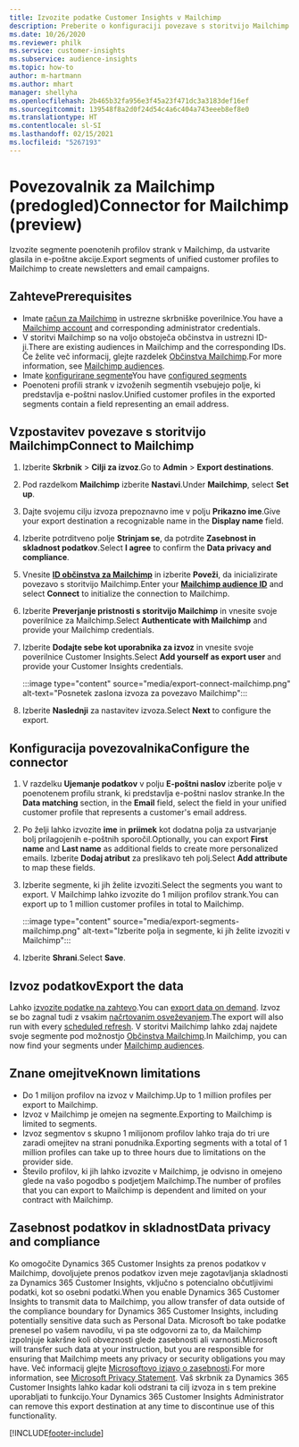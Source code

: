 ```yaml
---
title: Izvozite podatke Customer Insights v Mailchimp
description: Preberite o konfiguraciji povezave s storitvijo Mailchimp.
ms.date: 10/26/2020
ms.reviewer: philk
ms.service: customer-insights
ms.subservice: audience-insights
ms.topic: how-to
author: m-hartmann
ms.author: mhart
manager: shellyha
ms.openlocfilehash: 2b465b32fa956e3f45a23f471dc3a3183def16ef
ms.sourcegitcommit: 139548f8a2d0f24d54c4a6c404a743eeeb8ef8e0
ms.translationtype: HT
ms.contentlocale: sl-SI
ms.lasthandoff: 02/15/2021
ms.locfileid: "5267193"
---
```

# <a name="connector-for-mailchimp-preview"></a><span data-ttu-id="2fc2a-103">Povezovalnik za Mailchimp (predogled)</span><span class="sxs-lookup"><span data-stu-id="2fc2a-103">Connector for Mailchimp (preview)</span></span>

<span data-ttu-id="2fc2a-104">Izvozite segmente poenotenih profilov strank v Mailchimp, da ustvarite glasila in e-poštne akcije.</span><span class="sxs-lookup"><span data-stu-id="2fc2a-104">Export segments of unified customer profiles to Mailchimp to create newsletters and email campaigns.</span></span>

## <a name="prerequisites"></a><span data-ttu-id="2fc2a-105">Zahteve</span><span class="sxs-lookup"><span data-stu-id="2fc2a-105">Prerequisites</span></span>

-   <span data-ttu-id="2fc2a-106">Imate [račun za Mailchimp](https://mailchimp.com/) in ustrezne skrbniške poverilnice.</span><span class="sxs-lookup"><span data-stu-id="2fc2a-106">You have a [Mailchimp account](https://mailchimp.com/) and corresponding administrator credentials.</span></span>
-   <span data-ttu-id="2fc2a-107">V storitvi Mailchimp so na voljo obstoječa občinstva in ustrezni ID-ji.</span><span class="sxs-lookup"><span data-stu-id="2fc2a-107">There are existing audiences in Mailchimp and the corresponding IDs.</span></span> <span data-ttu-id="2fc2a-108">Če želite več informacij, glejte razdelek [Občinstva Mailchimp](https://mailchimp.com/help/create-audience/).</span><span class="sxs-lookup"><span data-stu-id="2fc2a-108">For more information, see [Mailchimp audiences](https://mailchimp.com/help/create-audience/).</span></span>
-   <span data-ttu-id="2fc2a-109">Imate [konfigurirane segmente](segments.md)</span><span class="sxs-lookup"><span data-stu-id="2fc2a-109">You have [configured segments](segments.md)</span></span>
-   <span data-ttu-id="2fc2a-110">Poenoteni profili strank v izvoženih segmentih vsebujejo polje, ki predstavlja e-poštni naslov.</span><span class="sxs-lookup"><span data-stu-id="2fc2a-110">Unified customer profiles in the exported segments contain a field representing an email address.</span></span>

## <a name="connect-to-mailchimp"></a><span data-ttu-id="2fc2a-111">Vzpostavitev povezave s storitvijo Mailchimp</span><span class="sxs-lookup"><span data-stu-id="2fc2a-111">Connect to Mailchimp</span></span>

1. <span data-ttu-id="2fc2a-112">Izberite **Skrbnik** > **Cilji za izvoz**.</span><span class="sxs-lookup"><span data-stu-id="2fc2a-112">Go to **Admin** > **Export destinations**.</span></span>

1. <span data-ttu-id="2fc2a-113">Pod razdelkom **Mailchimp** izberite **Nastavi**.</span><span class="sxs-lookup"><span data-stu-id="2fc2a-113">Under **Mailchimp**, select **Set up**.</span></span>

1. <span data-ttu-id="2fc2a-114">Dajte svojemu cilju izvoza prepoznavno ime v polju **Prikazno ime**.</span><span class="sxs-lookup"><span data-stu-id="2fc2a-114">Give your export destination a recognizable name in the **Display name** field.</span></span>

1. <span data-ttu-id="2fc2a-115">Izberite potrditveno polje **Strinjam se**, da potrdite **Zasebnost in skladnost podatkov**.</span><span class="sxs-lookup"><span data-stu-id="2fc2a-115">Select **I agree** to confirm the **Data privacy and compliance**.</span></span>

1. <span data-ttu-id="2fc2a-116">Vnesite **[ID občinstva za Mailchimp](https://mailchimp.com/help/find-audience-id/)** in izberite **Poveži**, da inicializirate povezavo s storitvijo Mailchimp.</span><span class="sxs-lookup"><span data-stu-id="2fc2a-116">Enter your **[Mailchimp audience ID](https://mailchimp.com/help/find-audience-id/)** and select **Connect** to initialize the connection to Mailchimp.</span></span>

1. <span data-ttu-id="2fc2a-117">Izberite **Preverjanje pristnosti s storitvijo Mailchimp** in vnesite svoje poverilnice za Mailchimp.</span><span class="sxs-lookup"><span data-stu-id="2fc2a-117">Select **Authenticate with Mailchimp** and provide your Mailchimp credentials.</span></span>

1. <span data-ttu-id="2fc2a-118">Izberite **Dodajte sebe kot uporabnika za izvoz** in vnesite svoje poverilnice Customer Insights.</span><span class="sxs-lookup"><span data-stu-id="2fc2a-118">Select **Add yourself as export user** and provide your Customer Insights credentials.</span></span>

   :::image type="content" source="media/export-connect-mailchimp.png" alt-text="Posnetek zaslona izvoza za povezavo Mailchimp":::

1. <span data-ttu-id="2fc2a-120">Izberite **Naslednji** za nastavitev izvoza.</span><span class="sxs-lookup"><span data-stu-id="2fc2a-120">Select **Next** to configure the export.</span></span>

## <a name="configure-the-connector"></a><span data-ttu-id="2fc2a-121">Konfiguracija povezovalnika</span><span class="sxs-lookup"><span data-stu-id="2fc2a-121">Configure the connector</span></span>

1. <span data-ttu-id="2fc2a-122">V razdelku **Ujemanje podatkov** v polju **E-poštni naslov** izberite polje v poenotenem profilu strank, ki predstavlja e-poštni naslov stranke.</span><span class="sxs-lookup"><span data-stu-id="2fc2a-122">In the **Data matching** section, in the **Email** field, select the field in your unified customer profile that represents a customer's email address.</span></span> 

1. <span data-ttu-id="2fc2a-123">Po želji lahko izvozite **ime** in **priimek** kot dodatna polja za ustvarjanje bolj prilagojenih e-poštnih sporočil.</span><span class="sxs-lookup"><span data-stu-id="2fc2a-123">Optionally, you can export **First name** and **Last name** as additional fields to create more personalized emails.</span></span> <span data-ttu-id="2fc2a-124">Izberite **Dodaj atribut** za preslikavo teh polj.</span><span class="sxs-lookup"><span data-stu-id="2fc2a-124">Select **Add attribute** to map these fields.</span></span>

1. <span data-ttu-id="2fc2a-125">Izberite segmente, ki jih želite izvoziti.</span><span class="sxs-lookup"><span data-stu-id="2fc2a-125">Select the segments you want to export.</span></span> <span data-ttu-id="2fc2a-126">V Mailchimp lahko izvozite do 1 milijon profilov strank.</span><span class="sxs-lookup"><span data-stu-id="2fc2a-126">You can export up to 1 million customer profiles in total to Mailchimp.</span></span>

   :::image type="content" source="media/export-segments-mailchimp.png" alt-text="Izberite polja in segmente, ki jih želite izvoziti v Mailchimp":::

1. <span data-ttu-id="2fc2a-128">Izberite **Shrani**.</span><span class="sxs-lookup"><span data-stu-id="2fc2a-128">Select **Save**.</span></span>

## <a name="export-the-data"></a><span data-ttu-id="2fc2a-129">Izvoz podatkov</span><span class="sxs-lookup"><span data-stu-id="2fc2a-129">Export the data</span></span>

<span data-ttu-id="2fc2a-130">Lahko [izvozite podatke na zahtevo](export-destinations.md).</span><span class="sxs-lookup"><span data-stu-id="2fc2a-130">You can [export data on demand](export-destinations.md).</span></span> <span data-ttu-id="2fc2a-131">Izvoz se bo zagnal tudi z vsakim [načrtovanim osveževanjem](system.md#schedule-tab).</span><span class="sxs-lookup"><span data-stu-id="2fc2a-131">The export will also run with every [scheduled refresh](system.md#schedule-tab).</span></span> <span data-ttu-id="2fc2a-132">V storitvi Mailchimp lahko zdaj najdete svoje segmente pod možnostjo [Občinstva Mailchimp](https://mailchimp.com/help/create-audience/).</span><span class="sxs-lookup"><span data-stu-id="2fc2a-132">In Mailchimp, you can now find your segments under [Mailchimp audiences](https://mailchimp.com/help/create-audience/).</span></span>

## <a name="known-limitations"></a><span data-ttu-id="2fc2a-133">Znane omejitve</span><span class="sxs-lookup"><span data-stu-id="2fc2a-133">Known limitations</span></span>

- <span data-ttu-id="2fc2a-134">Do 1 milijon profilov na izvoz v Mailchimp.</span><span class="sxs-lookup"><span data-stu-id="2fc2a-134">Up to 1 million profiles per export to Mailchimp.</span></span>
- <span data-ttu-id="2fc2a-135">Izvoz v Mailchimp je omejen na segmente.</span><span class="sxs-lookup"><span data-stu-id="2fc2a-135">Exporting to Mailchimp is limited to segments.</span></span>
- <span data-ttu-id="2fc2a-136">Izvoz segmentov s skupno 1 milijonom profilov lahko traja do tri ure zaradi omejitev na strani ponudnika.</span><span class="sxs-lookup"><span data-stu-id="2fc2a-136">Exporting segments with a total of 1 million profiles can take up to three hours due to limitations on the provider side.</span></span> 
- <span data-ttu-id="2fc2a-137">Število profilov, ki jih lahko izvozite v Mailchimp, je odvisno in omejeno glede na vašo pogodbo s podjetjem Mailchimp.</span><span class="sxs-lookup"><span data-stu-id="2fc2a-137">The number of profiles that you can export to Mailchimp is dependent and limited on your contract with Mailchimp.</span></span>

## <a name="data-privacy-and-compliance"></a><span data-ttu-id="2fc2a-138">Zasebnost podatkov in skladnost</span><span class="sxs-lookup"><span data-stu-id="2fc2a-138">Data privacy and compliance</span></span>

<span data-ttu-id="2fc2a-139">Ko omogočite Dynamics 365 Customer Insights za prenos podatkov v Mailchimp, dovoljujete prenos podatkov izven meje zagotavljanja skladnosti za Dynamics 365 Customer Insights, vključno s potencialno občutljivimi podatki, kot so osebni podatki.</span><span class="sxs-lookup"><span data-stu-id="2fc2a-139">When you enable Dynamics 365 Customer Insights to transmit data to Mailchimp, you allow transfer of data outside of the compliance boundary for Dynamics 365 Customer Insights, including potentially sensitive data such as Personal Data.</span></span> <span data-ttu-id="2fc2a-140">Microsoft bo take podatke prenesel po vašem navodilu, vi pa ste odgovorni za to, da Mailchimp izpolnjuje kakršne koli obveznosti glede zasebnosti ali varnosti.</span><span class="sxs-lookup"><span data-stu-id="2fc2a-140">Microsoft will transfer such data at your instruction, but you are responsible for ensuring that Mailchimp meets any privacy or security obligations you may have.</span></span> <span data-ttu-id="2fc2a-141">Več informacij glejte [Microsoftovo izjavo o zasebnosti](https://go.microsoft.com/fwlink/?linkid=396732).</span><span class="sxs-lookup"><span data-stu-id="2fc2a-141">For more information, see [Microsoft Privacy Statement](https://go.microsoft.com/fwlink/?linkid=396732).</span></span>
<span data-ttu-id="2fc2a-142">Vaš skrbnik za Dynamics 365 Customer Insights lahko kadar koli odstrani ta cilj izvoza in s tem prekine uporabljati to funkcijo.</span><span class="sxs-lookup"><span data-stu-id="2fc2a-142">Your Dynamics 365 Customer Insights Administrator can remove this export destination at any time to discontinue use of this functionality.</span></span>


[!INCLUDE[footer-include](../includes/footer-banner.md)]